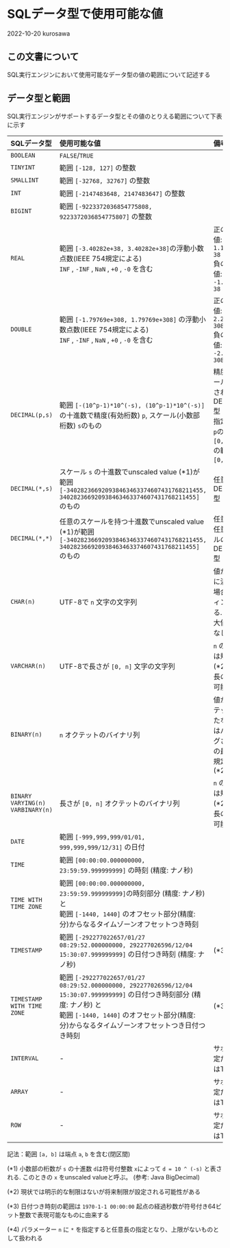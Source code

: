 # SQLデータ型で使用可能な値

2022-10-20 kurosawa

## この文書について

SQL実行エンジンにおいて使用可能なデータ型の値の範囲について記述する

## データ型と範囲

SQL実行エンジンがサポートするデータ型とその値のとりえる範囲について下表に示す

| SQLデータ型 | 使用可能な値 | 備考 |
|:--|:--|:--|
| `BOOLEAN` | `FALSE`/`TRUE` | | 
 `TINYINT` | 範囲 `[-128, 127]` の整数 | |
| `SMALLINT` | 範囲 `[-32768, 32767]` の整数 | |
| `INT` | 範囲 `[-2147483648, 2147483647]` の整数  | |
| `BIGINT` | 範囲 `[-9223372036854775808, 9223372036854775807]` の整数  | |
| `REAL` | 範囲 `[-3.40282e+38, 3.40282e+38]`の浮動小数点数(IEEE 754規定による) <br> `INF` , `-INF` , `NaN` , `+0` , `-0` を含む | 正の最小値: `1.17549e-38` <br> 負の最大値: `-1.17549e-38` |
| `DOUBLE` | 範囲 `[-1.79769e+308, 1.79769e+308]` の浮動小数点数(IEEE 754規定による) <br> `INF` , `-INF` , `NaN` , `+0` , `-0` を含む<br>  | 正の最小値: `2.22507e-308` <br> 負の最大値: `-2.22507e-308` |
| `DECIMAL(p,s)` | 範囲 `[-(10^p-1)*10^(-s), (10^p-1)*10^(-s)]` の十進数で精度(有効桁数) `p`, スケール(小数部桁数) `s`のもの | 精度・スケールが指定されたDECIMAL型 <br> 指定可能な`p`の範囲は `[0, 38]`, `s`の範囲は `[0, p]`. |
| `DECIMAL(*,s)` | スケール `s` の十進数でunscaled value (*1)が範囲 `[-340282366920938463463374607431768211455,  340282366920938463463374607431768211455]` のもの | 任意精度のDECIMAL型 | 
| `DECIMAL(*,*)` | 任意のスケールを持つ十進数でunscaled value (*1)が範囲 `[-340282366920938463463374607431768211455,  340282366920938463463374607431768211455]` のもの | 任意精度・任意スケールのDECIMAL型 |
| `CHAR(n)` | UTF-8で `n` 文字の文字列 | 値が`n`文字に満たない場合はパディングされる. `n` の最大値は規定なし (*2). |
| `VARCHAR(n)` | UTF-8で長さが `[0, n]` 文字の文字列 |  `n` の最大値は規定なし (*2). 任意長の指定も可能 (*4). |
| `BINARY(n)` | `n` オクテットのバイナリ列  | 値が `n` オクテットに満たない場合はパディングされる. `n` の最大値は規定なし (*2) |
| `BINARY VARYING(n)` <br> `VARBINARY(n)` | 長さが `[0, n]` オクテットのバイナリ列 | `n` の最大値は規定なし (*2). 任意長の指定も可能(*4). |
| `DATE` | 範囲 `[-999,999,999/01/01, 999,999,999/12/31]` の日付 | | 
| `TIME` | 範囲 `[00:00:00.000000000, 23:59:59.999999999]` の時刻 (精度: ナノ秒) | | 
| `TIME WITH TIME ZONE` | 範囲 `[00:00:00.000000000, 23:59:59.999999999]`の時刻部分 (精度: ナノ秒) と <br> 範囲 `[-1440, 1440]` のオフセット部分(精度: 分)からなるタイムゾーンオフセットつき時刻 | | 
| `TIMESTAMP` | 範囲 `[-292277022657/01/27 08:29:52.000000000, 292277026596/12/04 15:30:07.999999999]` の日付つき時刻 (精度: ナノ秒) | (*3) | 
| `TIMESTAMP WITH TIME ZONE` | 範囲 `[-292277022657/01/27 08:29:52.000000000, 292277026596/12/04 15:30:07.999999999]` の日付つき時刻部分 (精度: ナノ秒) と <br> 範囲 `[-1440, 1440]` のオフセット部分(精度: 分)からなるタイムゾーンオフセットつき日付つき時刻 | (*3) | 
| `INTERVAL` |-| サポート予定だが詳細はTBD |
| `ARRAY` |-|サポート予定だが詳細はTBD |
| `ROW` |-| サポート予定だが詳細はTBD |

記法：範囲 `[a, b]` は端点 `a`, `b` を含む(閉区間)

(*1) 小数部の桁数が `s` の十進数 `d`は符号付整数 `x`によって `d = 10 ^ (-s)` と表される. このときの `x` をunscaled valueと呼ぶ。 (参考: Java BigDecimal)

(*2) 現状では明示的な制限はないが将来制限が設定される可能性がある

(*3) 日付つき時刻の範囲は `1970-1-1 00:00:00` 起点の経過秒数が符号付き64ビット整数で表現可能なものに由来する

(*4) パラメーター `n` に `*` を指定すると任意長の指定となり、上限がないものとして扱われる



